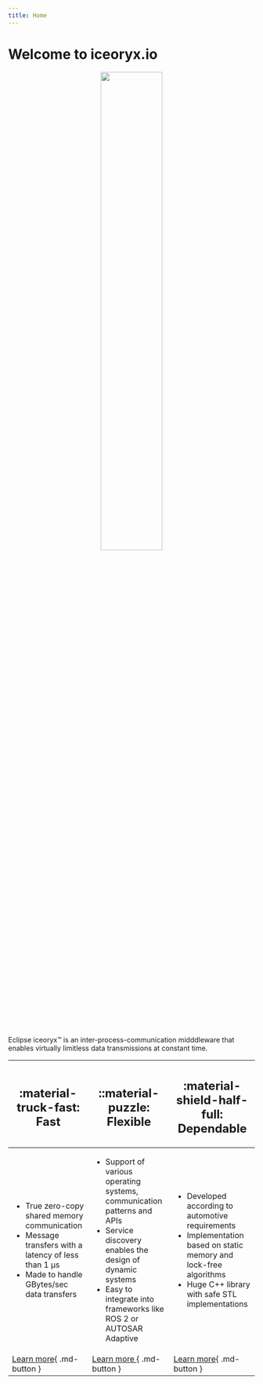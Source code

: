 ```yaml
---
title: Home
---
```

# Welcome to iceoryx.io

<p align="center">
    <img src="https://user-images.githubusercontent.com/8661268/114321508-64a6b000-9b1b-11eb-95ef-b84c91387cff.png"
        width="50%">
</p>

Eclipse iceoryx™ is an inter-process-communication midddleware that enables virtually limitless data transmissions at constant time.

| <h2>:material-truck-fast: Fast</h2> | <h2>::material-puzzle: Flexible</h2> | <h2>:material-shield-half-full: Dependable</h2> |
|----|----|-----|
|<ul><li>True zero-copy shared memory communication</li><li>Message transfers with a latency of less than 1 µs</li><li>Made to handle GBytes/sec data transfers</li></ul>|<ul><li>Support of various operating systems, communication patterns and APIs</li><li>Service discovery enables the design of dynamic systems</li><li>Easy to integrate into frameworks like ROS 2 or AUTOSAR Adaptive</li></ul>|<ul><li>Developed according to automotive requirements</li><li>Implementation based on static memory and lock-free algorithms</li><li>Huge C++ library with safe STL implementations</li></ul>|
|[Learn more](getting-started/what-is-iceoryx.md#fast){ .md-button }|[Learn more ](getting-started/what-is-iceoryx.md#flexible){ .md-button }|[Learn more](getting-started/what-is-iceoryx.md#dependable){ .md-button }|
